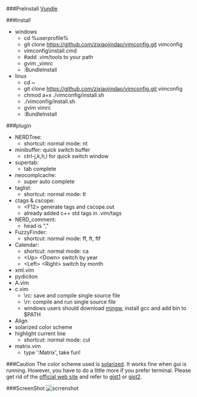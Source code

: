 ###PreInstall
[Vundle](https://github.com/gmarik/vundle)

###Install
* windows 
    * cd %userprofile%
    * git clone https://github.com/zixiaojindao/vimconfig.git vimconfig
    * vimconfig\install.cmd
    * #add .vim/tools to your path
    * gvim \_vimrc
    * :BundleInstall
* linux
    * cd ~
    * git clone https://github.com/zixiaojindao/vimconfig.git vimconfig
    * chmod a+x ./vimconfig/install.sh
    * ./vimconfig/install.sh
    * gvim vimrc
    * :BundleInstall

###plugin
* NERDTree: 
    * shortcut: normal mode: nt
* minibuffer: quick switch buffer
    * ctrl-j,k,h,l for quick switch window
* supertab: 
    * tab complete
* neocomplcache: 
    * super auto complete 
* taglist: 
    * shortcut: normal mode: tl
* ctags & cscope: 
    * &lt;F12&gt; generate tags and cscope.out
    * already added c++ std tags in .vim/tags
* NERD\_comment: 
    * head is ","
* FuzzyFinder:
    * shortcut: normal mode: ff, ft, ftf 
* Calendar:
    * shortcut: normal mode: ca
    * &lt;Up&gt; &lt;Down&gt; switch by year
    * &lt;Left&gt; &lt;Right&gt; switch by month
* xml.vim
* pydiciton
* A.vim
* c.vim
    * \rc: save and compile single source file
    * \rr: compile and run single source file
    * windows users should download [mingw](http://www.mingw.org/), install gcc and add bin to $PATH
* Align
* solarized color scheme
* highlight current line
    * shortcut: normal mode: cul
* matrix.vim 
    * type ':Matrix', take fun!

###Caution
The color scheme used is [solarized](http://ethanschoonover.com/solarized). It works fine when gui is running. However, you have to do a little more if you prefer terminal. Please get rid of the [official web site](http://ethanschoonover.com/solarized) and refer to [gist1](https://gist.github.com/gmodarelli/5942850) or [gist2](https://gist.github.com/codeforkjeff/1397104#file-solarize-sh).

###ScreenShot
![scrrenshot](http://thumbsnap.com/i/9I2PtKPF.png)

